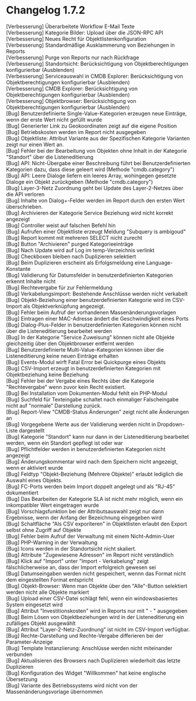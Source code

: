 # Changelog 1.7.2

[Verbesserung]  Überarbeitete Workflow E-Mail Texte  
[Verbesserung]  Kategorie Bilder: Upload über die JSON-RPC API  
[Verbesserung]  Neues Recht für Objektlistenkonfiguration  
[Verbesserung]  Standardmäßige Ausklammerung von Beziehungen in Reports  
[Verbesserung]  Purge von Reports nur nach Rückfrage  
[Verbesserung]  Standortsicht: Berücksichtigung von Objektberechtigungen konfigurierbar (Ausblenden)  
[Verbesserung]  Serviceauswahl in CMDB Explorer: Berücksichtigung von Objektberechtigungen konfigurierbar (Ausblenden)  
[Verbesserung]  CMDB Explorer: Berücksichtigung von Objektberechtigungen konfigurierbar (Ausblenden)  
[Verbesserung]  Objektbrowser: Berücksichtigung von Objektberechtigungen konfigurierbar (Ausblenden)  
[Bug]           Benutzerdefinierte Single-Value-Kategorien erzeugen neue Einträge, wenn der erste Wert nicht gefüllt wurde  
[Bug]           Generierter Link zu Geokoordinaten zeigt auf die eigene Position  
[Bug]           Betriebskosten werden im Report nicht ausgegeben  
[Bug]           Objektliste: Attribut Variante aus der Spezifischen Kategorie Varianten zeigt nur einen Wert an.  
[Bug]           Fehler bei der Bearbeitung von Objekten ohne Inhalt in der Kategorie "Standort" über die Listeneditierung  
[Bug]           API: Nicht-Übergabe einer Beschreibung führt bei Benutzerdefinierten Kategorien dazu, dass diese geleert wird (Methode "cmdb.category")  
[Bug]           API: Leere Dialoge liefern ein leeres Array, wohingegen gesetzte Dialoge ein Objekt zurückgeben (Methode "cmdb.category")  
[Bug]           Layer-3-Netz Zuordnung geht bei Update des Layer-2-Netzes über die API verloren  
[Bug]           Inhalte von Dialog+-Felder werden im Report durch den ersten Wert überschrieben.  
[Bug]           Archivieren der Kategorie Service Beziehung wird nicht korrekt angezeigt  
[Bug]           Controller weist auf falschen Befehl hin  
[Bug]           Aufrufen einer Objektliste erzeugt Meldung "Subquery is ambigoud"  
[Bug]           Report kommt mit mehreren SELECT nicht zurecht  
[Bug]           Button "Archivieren" purged Kategorieeinträge  
[Bug]           Nach Update wird auf Log im temp-Verzeichnis verlinkt  
[Bug]           Checkboxen bleiben nach Duplizieren selektiert  
[Bug]           Beim Duplizieren erscheint als Erfolgsmeldung eine Language-Konstante  
[Bug]           Validierung für Datumsfelder in benutzerdefinierten Kategorien erkennt Inhalte nicht  
[Bug]           Rechtevergabe für zur Fehlermeldung  
[Bug]           Verkabelungsimport: Bestehende Anschlüsse werden nicht verkabelt  
[Bug]           Objekt-Beziehung einer benutzerdefinierten Kategorie wird im CSV-Import als Objektverknüpfung angezeigt.  
[Bug]           Fehler beim Aufruf der vorhandenen Massenänderungsvorlagen  
[Bug]           Eintragen einer MAC-Adresse ändert die Geschwindigkeit eines Ports  
[Bug]           Dialog-Plus-Felder in benutzerdefinierten Kategorien können nicht über die Listeneditierung bearbeitet werden  
[Bug]           In der Kategorie "Service Zuweisung" können nicht alle Objekte gleichzeitig über den Objektbrowser entfernt werden  
[Bug]           Benutzerdefinierte Multi-Value-Kategorien können über die Listeneditierung keine neuen Einträge erhalten  
[Bug]           Events-Modul wirft Fatal Error bei Quickpurge eines Objekts  
[Bug]           CSV-Import erzeugt in benutzerdefinierten Kategorien mit Objektbeziehung keine Beziehung  
[Bug]           Fehler bei der Vergabe eines Rechts über die Kategorie "Rechtevergabe" wenn zuvor kein Recht existiert.  
[Bug]           Bei Installation vom Dokumenten-Modul fehlt ein PHP-Modul  
[Bug]           Suchfeld für Texteingabe schaltet nach einmaliger Falscheingabe nicht auf "normale" Darstellung zurück.  
[Bug]           Report-View "CMDB-Status Änderungen" zeigt nicht alle Änderungen an  
[Bug]           Vorgegebene Werte aus der Validierung werden nicht in Dropdown-Liste dargestellt  
[Bug]           Kategorie "Standort" kann nur dann in der Listeneditierung bearbeitet werden, wenn ein Standort gepflegt ist oder war  
[Bug]           Pflichtfelder werden in benutzerdefinierten Kategorien nicht angezeigt  
[Bug]           Änderungskommentar wird nach dem Speichern nicht angezeigt, wenn er aktiviert wurde  
[Bug]           Feldtyp "Objekt-Beziehung (Mehrere Objekte)" erlaubt lediglich die Auswahl eines Objekts.  
[Bug]           FC-Ports werden beim Import doppelt angelegt und als "RJ-45" dokumentiert  
[Bug]           Das Bearbeiten der Kategorie SLA ist nicht mehr möglich, wenn ein inkompatibler Wert eingetragen wurde  
[Bug]           Vorschlagsfunktion bei der Attributsauswahl zeigt nur dann Ergebnisse, wenn der Anfang der Bezeichnung eingegeben wird  
[Bug]           Schaltfläche "Als CSV exporiteren" in Objektlisten erlaubt den Export selbst ohne Zugriff auf Objekte  
[Bug]           Fehler beim Aufruf der Verwaltung mit einem Nicht-Admin-User  
[Bug]           PHP-Warning in der Verwaltung  
[Bug]           Icons werden in der Standortsicht nicht skaliert.  
[Bug]           Attribute "Zugewiesene Adressen" im Report nicht verständlich  
[Bug]           Klick auf "Import" unter "Import - Verkabelung" zeigt fälschlicherweise an, dass der Import erfolgreich gewesen sei  
[Bug]           Datumseingaben werden nicht gespeichert, wennn das Format nicht dem eingestellten Format entspricht  
[Bug]           Objekt-Browser: Wenn man Objekte über den "Alle"-Button selektiert werden nicht alle Objekte markiert  
[Bug]           Upload einer CSV-Datei schlägt fehl, wenn ein windowsbasiertes System eingesetzt wird  
[Bug]           Attribut "Investitionskosten" wird in Reports nur mit " - " ausgegeben  
[Bug]           Beim Lösen von Objektbeziehungen wird in der Listeneditierung ein zufälliges Objekt ausgewählt  
[Bug]           Attribut "Layer-2-Netz-Zuordnung" ist nicht im CSV-Import verfügbar.  
[Bug]           Rechte-Darstellung und Rechte-Vergabe differieren bei der Parameter-Anzeige  
[Bug]           Template Instanziierung: Anschlüsse werden nicht miteinander verbunden  
[Bug]           Aktualisieren des Browsers nach Duplizieren wiederholt das letzte Duplizieren  
[Bug]           Konfiguration des Widget "Willkommen" hat keine englische Übersetzung  
[Bug]           Variante des Betriebssystems wird nicht von der Massenänderungsvorlage übernommen  